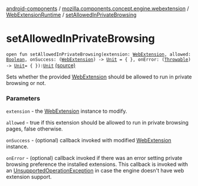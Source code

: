 [android-components](../../index.md) / [mozilla.components.concept.engine.webextension](../index.md) / [WebExtensionRuntime](index.md) / [setAllowedInPrivateBrowsing](./set-allowed-in-private-browsing.md)

# setAllowedInPrivateBrowsing

`open fun setAllowedInPrivateBrowsing(extension: `[`WebExtension`](../-web-extension/index.md)`, allowed: `[`Boolean`](https://kotlinlang.org/api/latest/jvm/stdlib/kotlin/-boolean/index.html)`, onSuccess: (`[`WebExtension`](../-web-extension/index.md)`) -> `[`Unit`](https://kotlinlang.org/api/latest/jvm/stdlib/kotlin/-unit/index.html)` = { }, onError: (`[`Throwable`](https://kotlinlang.org/api/latest/jvm/stdlib/kotlin/-throwable/index.html)`) -> `[`Unit`](https://kotlinlang.org/api/latest/jvm/stdlib/kotlin/-unit/index.html)` = { }): `[`Unit`](https://kotlinlang.org/api/latest/jvm/stdlib/kotlin/-unit/index.html) [(source)](https://github.com/mozilla-mobile/android-components/blob/master/components/concept/engine/src/main/java/mozilla/components/concept/engine/webextension/WebExtensionRuntime.kt#L144)

Sets whether the provided [WebExtension](../-web-extension/index.md) should be allowed to run in private browsing or not.

### Parameters

`extension` - the [WebExtension](../-web-extension/index.md) instance to modify.

`allowed` - true if this extension should be allowed to run in private browsing pages, false otherwise.

`onSuccess` - (optional) callback invoked with modified [WebExtension](../-web-extension/index.md) instance.

`onError` - (optional) callback invoked if there was an error setting private browsing preference
the installed extensions. This callback is invoked with an [UnsupportedOperationException](http://docs.oracle.com/javase/7/docs/api/java/lang/UnsupportedOperationException.html)
in case the engine doesn't have web extension support.